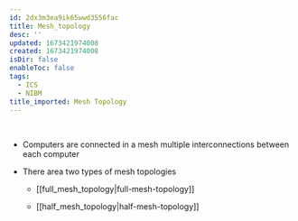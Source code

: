 ```yaml
---
id: 2dx3m3ea9ik65wwd3556fac
title: Mesh_topology
desc: ''
updated: 1673421974008
created: 1673421974008
isDir: false
enableToc: false
tags:
  - ICS
  - NIBM
title_imported: Mesh Topology
---
```



 

-   Computers are connected in a mesh multiple interconnections between each computer

-   There area two types of mesh topologies

    -   [[full_mesh_topology|full-mesh-topology]]

    -   [[half_mesh_topology|half-mesh-topology]]
